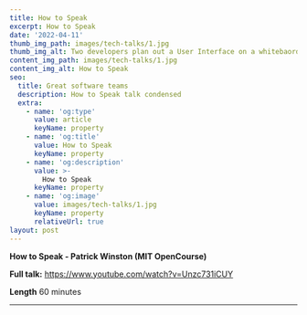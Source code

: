 ```yaml
---
title: How to Speak
excerpt: How to Speak
date: '2022-04-11'
thumb_img_path: images/tech-talks/1.jpg
thumb_img_alt: Two developers plan out a User Interface on a whitebaord
content_img_path: images/tech-talks/1.jpg
content_img_alt: How to Speak
seo:
  title: Great software teams
  description: How to Speak talk condensed
  extra:
    - name: 'og:type'
      value: article
      keyName: property
    - name: 'og:title'
      value: How to Speak
      keyName: property
    - name: 'og:description'
      value: >-
        How to Speak
      keyName: property
    - name: 'og:image'
      value: images/tech-talks/1.jpg
      keyName: property
      relativeUrl: true
layout: post
---
```


**How to Speak - Patrick Winston (MIT OpenCourse)**

**Full talk:** https://www.youtube.com/watch?v=Unzc731iCUY

**Length** 60 minutes

--------------------------

